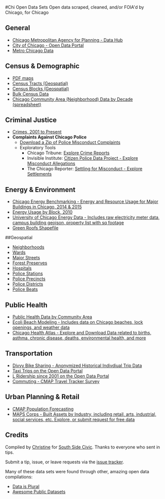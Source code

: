 #Chi Open Data Sets
Open data scraped, cleaned, and/or FOIA'd by Chicago, for Chicago

## General
- [Chicago Metropolitan Agency for Planning - Data Hub](https://datahub.cmap.illinois.gov/group)
- [City of Chicago - Open Data Portal](https://data.cityofchicago.org/)
- [Metro Chicago Data](https://www.metrochicagodata.org/)
  
## Census & Demographic
- [PDF maps](https://www.cityofchicago.org/city/en/depts/doit/supp_info/census_maps.html)
- [Census Tracts (Geospatial)](https://data.cityofchicago.org/Facilities-Geographic-Boundaries/Boundaries-Census-Tracts-2010/5jrd-6zik)
- [Census Blocks (Geospatial)](https://data.cityofchicago.org/Facilities-Geographic-Boundaries/Boundaries-Census-Blocks-2010/mfzt-js4n)
- [Bulk Census Data](http://census.ire.org/data/bulkdata.html)
- [Chicago Community Area (Neighborhood) Data by Decade (spreadsheet)](http://www.robparal.com/ChicagoCommunityAreaData.html)

## Criminal Justice
- [Crimes, 2001 to Present](https://data.cityofchicago.org/Public-Safety/Crimes-2001-to-present/ijzp-q8t2)
- **Complaints Against Chicago Police**
  - [Download a Zip of Police Misconduct Complaints](http://j.mp/chicagopolicemisconductdata)
  - Exploratory Tools
    - Chicago Tribune: [Explore Crime Reports](http://crime.chicagotribune.com/)
    - Invisible Institute: [Citizen Police Data Project - Explore Misconduct Allegations](http://cpdb.co)
    - The Chicago Reporter: [Settling for Misconduct - Explore Settlements](http://projects.chicagoreporter.com/settlements/search/cases)

## Energy & Environment 
- [Chicago Energy Benchmarking - Energy and Resource Usage for Major Buildings in Chicago, 2014 & 2015](https://data.cityofchicago.org/Environment-Sustainable-Development/Chicago-Energy-Benchmarking/xq83-jr8c)
- [Energy Usage by Block, 2010](https://data.cityofchicago.org/Environment-Sustainable-Development/Energy-Usage-2010/8yq3-m6wp)
- [University of Chicago Energy Data - Includes raw electricity meter data, campus building geojson, property list with sq footage](http://www.rdcep.org/campus-as-a-lab-data/)
- [Green Roofs Shapefile](https://data.cityofchicago.org/Environment-Sustainable-Development/Green-Roofs-Shapefile/6mep-ry2s)

##Geospatial
- [Neighborhoods](https://data.cityofchicago.org/Facilities-Geographic-Boundaries/Boundaries-Neighborhoods/9wp7-iasj)
- [Wards](https://data.cityofchicago.org/Facilities-Geographic-Boundaries/Ward-Precincts/sgsc-bb4n)
- [Major Streets](https://data.cityofchicago.org/Transportation/Major-Streets/ueqs-5wr6)
- [Forest Preserves](https://data.cityofchicago.org/Parks-Recreation/Forest-Preserves-Chicago/je6f-7464)
- [Hospitals](https://data.cityofchicago.org/Health-Human-Services/Hospitals-Chicago/ucpz-2r55)
- [Police Stations](https://data.cityofchicago.org/Public-Safety/Police-Stations-Shapefiles/tc9m-x6u6)
- [Police Precincts](https://data.cityofchicago.org/Facilities-Geographic-Boundaries/Precincts-current-/uvpq-qeeq)
- [Police Districts](https://data.cityofchicago.org/Public-Safety/Boundaries-Police-Districts/4dt9-88ua)
- [Police Beats](https://data.cityofchicago.org/Public-Safety/Boundaries-Police-Beats-current-/aerh-rz74)
  
## Public Health
- [Public Health Data by Community Area](https://data.cityofchicago.org/Health-Human-Services/Public-Health-Statistics-Selected-public-health-in/iqnk-2tcu)
- [Ecoli Beach Modeling - Includes data on Chicago beaches, lock openings, and weather data](https://github.com/Chicago/e-coli-beach-predictions/tree/master/CSVs)
- [Chicago Health Atlas - Explore and Download Data related to births, asthma, chronic disease, deaths, environmental health, and more](http://www.chicagohealthatlas.org/map)

## Transportation
- [Divvy Bike Sharing - Anonymized Historical Indivdiual Trip Data](https://www.divvybikes.com/system-data)
- [Taxi Trips on the Open Data Portal](https://data.cityofchicago.org/Transportation/Taxi-Trips-Dashboard/spcw-brbq)
- [L Ridership since 2001 on the Open Data Portal](https://data.cityofchicago.org/Transportation/CTA-Ridership-L-Station-Entries-Daily-Totals/5neh-572f)
- [Commuting - CMAP Travel Tracker Survey](http://www.cmap.illinois.gov/data/transportation/travel-tracker-survey)

## Urban Planning & Retail
- [CMAP Population Forecasting](http://www.cmap.illinois.gov/data/demographics/population-forecast)
- [MAPS Corps - Built Assets by Industry, including retail, arts, industrial, social services, etc. Explore, or submit request for free data](https://mapscorps.org/Map/Chicago)

## Credits
Compiled by [Christine](https://github.com/cszc) for [South Side Civic](www.southsidecivic.net). Thanks to everyone who sent in tips. 

Submit a tip, issue, or leave requests via the [issue tracker](https://github.com/southsidecivic/open-data-sets/issues). 

Many of these data sets were found through other, amazing open data compilations:
- [Data is Plural](https://docs.google.com/spreadsheets/d/1wZhPLMCHKJvwOkP4juclhjFgqIY8fQFMemwKL2c64vk/edit#gid=0)
- [Awesome Public Datasets](https://github.com/caesar0301/awesome-public-datasets)
